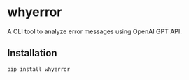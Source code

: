 # whyerror

A CLI tool to analyze error messages using OpenAI GPT API.

## Installation

```bash
pip install whyerror
